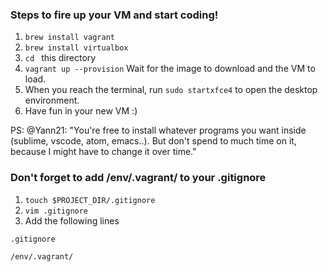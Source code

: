 ### Steps to fire up your VM and start coding!

1. `brew install vagrant`
2. `brew install virtualbox`
3. `cd ` this directory
4. `vagrant up --provision`
Wait for the image to download and the VM to load.
5. When you reach the terminal, run `sudo startxfce4` to open the desktop environment.
6. Have fun in your new VM :)

PS: @Yann21: "You're free to install whatever programs you want inside (sublime, vscode, atom, emacs..). But don't spend to much time on it, because I might have to change it over time."


### Don't forget to add /env/.vagrant/ to your .gitignore
1. `touch $PROJECT_DIR/.gitignore`
2. `vim .gitignore`
3. Add the following lines

`.gitignore`

`/env/.vagrant/`
